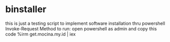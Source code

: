 # binstaller
this is just a testing script to implement software installation thru powershell Invoke-Request Method
to run: open powershell as admin and copy this code
	%irm get.mocina.my.id | iex
 	
 	
